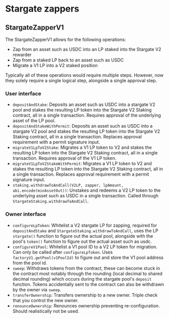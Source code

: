 # Stargate zappers

## StargateZapperV1
The StargateZapperV1 allows for the following operations:
- Zap from an asset such as USDC into an LP staked into the Stargate V2 rewarder
- Zap from a staked LP back to an asset such as USDC
- Migrate a V1 LP into a V2 staked position

Typically all of these operations would require multiple steps. However, now they solely require a single logical step, alongside a single approval step.

### User interface

* `depositAndStake`: Deposits an asset such as USDC into a stargate V2 pool and stakes the resulting LP token into the Stargate V2 Staking contract, all in a single transaction. Requires approval of the underlying asset of the LP pool.
* `depositAndStakeWithPermit`: Deposits an asset such as USDC into a stargate V2 pool and stakes the resulting LP token into the Stargate V2 Staking contract, all in a single transaction. Replaces approval requirement with a permit signature input.
* `migrateV1LpToV2Stake`: Migrates a V1 LP token to V2 and stakes the resulting LP token into the Stargate V2 Staking contract, all in a single transaction. Requires approval of the V1 LP token.
* `migrateV1LpToV2StakeWithPermit`: Migrates a V1 LP token to V2 and stakes the resulting LP token into the Stargate V2 Staking contract, all in a single transaction. Replaces approval requirement with a permit signature input.
* `staking.withdrawToAndCall(V2LP, zapper, lpAmount, abi.encode(minAssetOut))`: Unstakes and redeems a V2 LP token to the underlying asset such as USDC in a single transaction. Called through `StargateStaking.withdrawToAndCall`.

### Owner interface

* `configureLpToken`: Whitelist a V2 stargate LP for zapping, required for `depositAndStake` and `StargateStaking.withdrawToAndCall`, uses the LP `stargate()` function to figure out the actual pool, alongside with the pool's `token()` function to figure out the actual asset such as usdc.
* `configureV1Pool`: Whitelist a V1 pool ID to a V2 LP token for migration. Can only be called after `configureLpToken`. Uses `factoryV1.getPool(v1PoolId)` to figure out and store the V1 pool address from the pool id.
* `sweep`: Withdraws tokens from the contract, these can become stuck in the contract most notably through the rounding (local decimal to shared decimal rounding) which occurs during the stargate pool's `deposit` function. Tokens accidentally sent to the contract can also be withdrawn by the owner via `sweep`.
* `transferOwnership`: Transfers ownership to a new owner. Triple check that you control the new owner.
* `renounceOwnership`: Renounces ownership preventing re-configuration. Should realistically not be used.